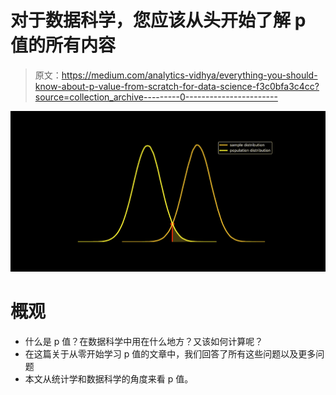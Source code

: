 # 对于数据科学，您应该从头开始了解 p 值的所有内容

> 原文：<https://medium.com/analytics-vidhya/everything-you-should-know-about-p-value-from-scratch-for-data-science-f3c0bfa3c4cc?source=collection_archive---------0----------------------->

![](img/2fc18075f32391c7ce04674c0f3bda29.png)

# 概观

*   什么是 p 值？在数据科学中用在什么地方？又该如何计算呢？
*   在这篇关于从零开始学习 p 值的文章中，我们回答了所有这些问题以及更多问题
*   本文从统计学和数据科学的角度来看 p 值。